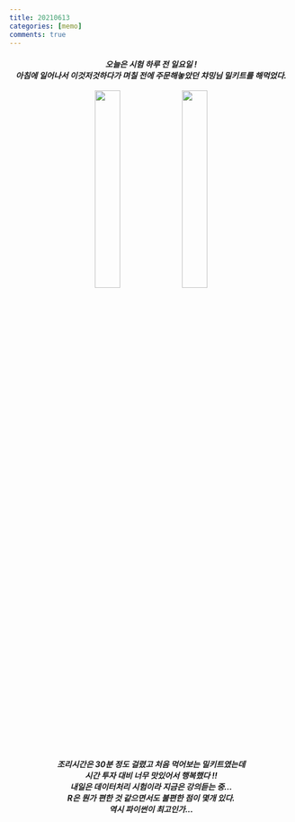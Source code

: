 ```yaml
---
title: 20210613
categories: [memo]
comments: true
---
```


##### <center> 오늘은 시험 하루 전 일요일 ! <br> 아침에 일어나서 이것저것하다가 며칠 전에 주문해놓았던 챠밍님 밀키트를 해먹었다.<br><br> <img src="https://user-images.githubusercontent.com/77826705/121799800-1328b780-cc69-11eb-8f35-b9007732b57b.jpg" width="30%" height="30%">   <img src="https://user-images.githubusercontent.com/77826705/121799841-49fecd80-cc69-11eb-98f6-d947d3e1d2bc.jpg" width="30%" height="30%"> <br><br> 조리시간은 30분 정도 걸렸고 처음 먹어보는 밀키트였는데 <br>시간 투자 대비 너무 맛있어서 행복했다 !! <br> 내일은 데이터처리 시험이라 지금은 강의듣는 중...<br> R은 뭔가 편한 것 같으면서도 불편한 점이 몇개 있다.<br> 역시 파이썬이 최고인가...<br> </center>

